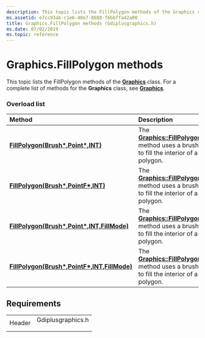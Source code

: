 ```yaml
---
description: This topic lists the FillPolygon methods of the Graphics class. For a complete list of methods for the Graphics class, see Graphics.
ms.assetid: e7cc93ab-c1e6-40e7-8888-f6bbffa42a00
title: Graphics.FillPolygon methods (Gdiplusgraphics.h)
ms.date: 07/02/2019
ms.topic: reference
---
```


# Graphics.FillPolygon methods

This topic lists the FillPolygon methods of the [**Graphics**](/windows/win32/api/gdiplusgraphics/nl-gdiplusgraphics-graphics) class. For a complete list of methods for the **Graphics** class, see [**Graphics**](/windows/win32/api/gdiplusgraphics/nl-gdiplusgraphics-graphics).

### Overload list



| Method                                                                                                                                           | Description                                                                                                                                                                                        |
|:-------------------------------------------------------------------------------------------------------------------------------------------------|:---------------------------------------------------------------------------------------------------------------------------------------------------------------------------------------------------|
| [**FillPolygon(Brush\*,Point\*,INT)**](/windows/win32/api/gdiplusgraphics/nf-gdiplusgraphics-graphics-fillpolygon(inconstbrush_inconstpoint_inint))                              | The [**Graphics::FillPolygon**](/windows/win32/api/gdiplusgraphics/nf-gdiplusgraphics-graphics-fillpolygon(inconstbrush_inconstpoint_inint)) method uses a brush to fill the interior of a polygon. <br/>                    |
| [**FillPolygon(Brush\*,PointF\*,INT)**](/previous-versions//ms535959(v=vs.85))                            | The [**Graphics::FillPolygon**](/previous-versions//ms535959(v=vs.85)) method uses a brush to fill the interior of a polygon. <br/>                   |
| [**FillPolygon(Brush\*,Point\*,INT,FillMode)**](/windows/win32/api/gdiplusgraphics/nf-gdiplusgraphics-graphics-fillpolygon(inconstbrush_inconstpoint_inint_infillmode))   | The [**Graphics::FillPolygon**](/windows/win32/api/gdiplusgraphics/nf-gdiplusgraphics-graphics-fillpolygon(inconstbrush_inconstpoint_inint_infillmode)) method uses a brush to fill the interior of a polygon. <br/>  |
| [**FillPolygon(Brush\*,PointF\*,INT,FillMode)**](/windows/win32/api/gdiplusgraphics/nf-gdiplusgraphics-graphics-fillpolygon(inconstbrush_inconstpointf_inint_infillmode)) | The [**Graphics::FillPolygon**](/windows/win32/api/gdiplusgraphics/nf-gdiplusgraphics-graphics-fillpolygon(inconstbrush_inconstpointf_inint_infillmode)) method uses a brush to fill the interior of a polygon. <br/> |



## Requirements



|                   |                                                                                              |
|-------------------|----------------------------------------------------------------------------------------------|
| Header<br/> | <dl> <dt>Gdiplusgraphics.h</dt> </dl> |



 

 
